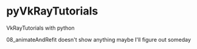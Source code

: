 # pyVkRayTutorials
VkRayTutorials with python

08_animateAndRefit doesn't show anything maybe I'll figure out someday